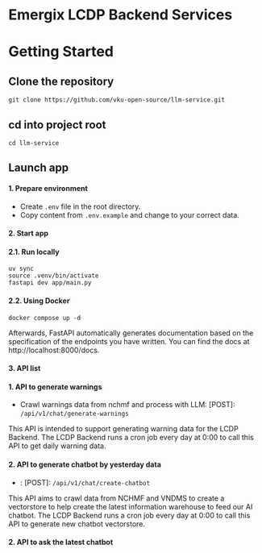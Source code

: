 # Emergix LCDP Backend Services

# Getting Started

## Clone the repository

```
git clone https://github.com/vku-open-source/llm-service.git
```
## cd into project root

```
cd llm-service
```

## Launch app

#### 1. Prepare environment
- Create `.env` file in the root directory.
- Copy content from `.env.example` and change to your correct data.

#### 2. Start app
#### 2.1. Run locally
```
uv sync
source .venv/bin/activate
fastapi dev app/main.py
```

#### 2.2. Using Docker
```
docker compose up -d
```
Afterwards, FastAPI automatically generates documentation based on the specification of the endpoints you have written. You can find the docs at http://localhost:8000/docs.

#### 3. API list

#### 1. API to generate warnings
- Crawl warnings data from nchmf and process with LLM: [POST]: `/api/v1/chat/generate-warnings`


This API is intended to support generating warning data for the LCDP Backend. The LCDP Backend runs a cron job every day at 0:00 to call this API to get daily warning data.

#### 2. API to generate chatbot by yesterday data
- : [POST]: `/api/v1/chat/create-chatbot`

This API aims to crawl data from NCHMF and VNDMS to create a vectorstore to help create the latest information warehouse to feed our AI chatbot. The LCDP Backend runs a cron job every day at 0:00 to call this API to generate new chatbot vectorstore.

#### 2. API to ask the latest chatbot
